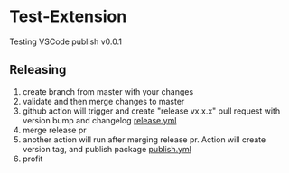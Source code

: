# Test-Extension

Testing VSCode publish v0.0.1

## Releasing

1. create branch from master with your changes
1. validate and then merge changes to master
1. github action will trigger and create "release vx.x.x" pull request with version bump and changelog [release.yml](./.github/workflows/release.yml)
1. merge release pr
1. another action will run after merging release pr. Action will create version tag, and publish package [publish.yml](./.github/workflows/publish.yml)
1. profit
